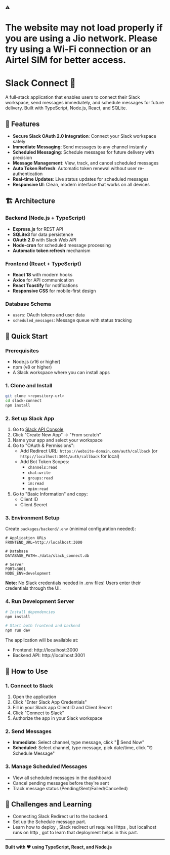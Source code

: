 :warning: 
# The website may not load properly if you are using a Jio network. Please try using a Wi-Fi connection or an Airtel SIM for better access.


# Slack Connect 🚀

A full-stack application that enables users to connect their Slack workspace, send messages immediately, and schedule messages for future delivery. Built with TypeScript, Node.js, React, and SQLite.

## 🌟 Features

- **Secure Slack OAuth 2.0 Integration**: Connect your Slack workspace safely
- **Immediate Messaging**: Send messages to any channel instantly
- **Scheduled Messaging**: Schedule messages for future delivery with precision
- **Message Management**: View, track, and cancel scheduled messages
- **Auto Token Refresh**: Automatic token renewal without user re-authentication
- **Real-time Updates**: Live status updates for scheduled messages
- **Responsive UI**: Clean, modern interface that works on all devices

## 🏗️ Architecture

### Backend (Node.js + TypeScript)
- **Express.js** for REST API
- **SQLite3** for data persistence
- **OAuth 2.0** with Slack Web API
- **Node-cron** for scheduled message processing
- **Automatic token refresh** mechanism

### Frontend (React + TypeScript)
- **React 18** with modern hooks
- **Axios** for API communication
- **React Toastify** for notifications
- **Responsive CSS** for mobile-first design

### Database Schema
- `users`: OAuth tokens and user data
- `scheduled_messages`: Message queue with status tracking

## 🚀 Quick Start

### Prerequisites
- Node.js (v16 or higher)
- npm (v8 or higher)
- A Slack workspace where you can install apps

### 1. Clone and Install
```bash
git clone <repository-url>
cd slack-connect
npm install
```

### 2. Set up Slack App
1. Go to [Slack API Console](https://api.slack.com/apps)
2. Click "Create New App" → "From scratch"
3. Name your app and select your workspace
4. Go to "OAuth & Permissions":
   - Add Redirect URL: `https://website-domain.com/auth/callback` (or `http://localhost:3001/auth/callback` for local)
   - Add Bot Token Scopes:
     - `channels:read`
     - `chat:write`
     - `groups:read`
     - `im:read`
     - `mpim:read`
5. Go to "Basic Information" and copy:
   - Client ID
   - Client Secret

### 3. Environment Setup

Create `packages/backend/.env` (minimal configuration needed):
```env
# Application URLs
FRONTEND_URL=http://localhost:3000

# Database
DATABASE_PATH=./data/slack_connect.db

# Server
PORT=3001
NODE_ENV=development
```

**Note:** No Slack credentials needed in .env files! Users enter their credentials through the UI.

### 4. Run Development Server
```bash
# Install dependencies
npm install

# Start both frontend and backend
npm run dev
```

The application will be available at:
- Frontend: http://localhost:3000
- Backend API: http://localhost:3001

## 📱 How to Use

### 1. Connect to Slack
1. Open the application
2. Click "Enter Slack App Credentials"
3. Fill in your Slack app Client ID and Client Secret
4. Click "Connect to Slack"
5. Authorize the app in your Slack workspace

### 2. Send Messages
- **Immediate**: Select channel, type message, click "🚀 Send Now"
- **Scheduled**: Select channel, type message, pick date/time, click "⏰ Schedule Message"

### 3. Manage Scheduled Messages
- View all scheduled messages in the dashboard
- Cancel pending messages before they're sent
- Track message status (Pending/Sent/Failed/Cancelled)

## 🌟 Challenges and Learning 
   - Connecting Slack Redirect url to the backend.
   - Set up the Schedule message part.
   - Learn how to deploy , Slack redirect url requires Https , but localhost runs on http , got to learn that deployment helps in this part.



---

**Built with ❤️ using TypeScript, React, and Node.js**

